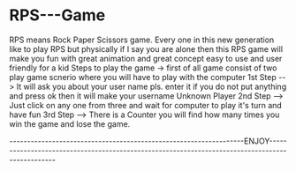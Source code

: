# RPS---Game
RPS means Rock Paper Scissors game.
Every one in this new generation like to play RPS but physically if I say you are alone then this RPS game will make you fun with great animation and great concept easy to use and user friendly for a kid 
Steps to play the game -> first of all game consist of two play game scnerio where you will have to play with the computer 
1st Step --> It will ask you about your user name pls. enter it if you do not put anything and press ok then it will make your username Unknown Player
2nd Step --> Just click on any one from three and wait for computer to play it's turn and have fun
3rd Step --> There is a Counter you will find how many times you win the game and lose the game.

------------------------------------------------------------------ENJOY------------------------------------------------------------------------------------------------

